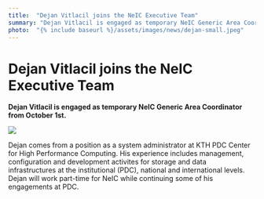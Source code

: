 ```yaml
---
title:  "Dejan Vitlacil joins the NeIC Executive Team" 
summary: "Dejan Vitlacil is engaged as temporary NeIC Generic Area Coordinator from October 1st."
photo:  "{% include baseurl %}/assets/images/news/dejan-small.jpeg"
---
```


Dejan Vitlacil joins the NeIC Executive Team
============================================

**Dejan Vitlacil is engaged as temporary NeIC Generic Area Coordinator from October 1st.**

<img class="smallpic" src="{% include baseurl %}/assets/images/news/dejan-small.jpeg">

Dejan comes from a position as a system administrator at KTH PDC Center for High Performance Computing. His experience includes management, configuration and development activites for storage and data infrastructures at the institutional (PDC), national and international levels. Dejan will work part-time for NeIC while continuing some of his engagements at PDC.
